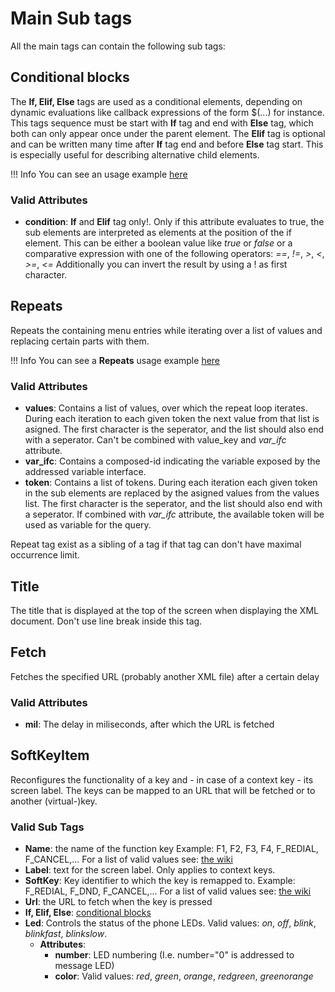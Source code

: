 # Main Sub tags

All the main tags can contain the following sub tags:

## Conditional blocks

The **If, Elif, Else** tags are used as a conditional elements, depending on dynamic evaluations like callback expressions of the form $(...) for instance. This tags sequence must be start with **If** tag and end with **Else** tag, which both can only appear once under the parent element. The **Elif** tag is optional and can be written many time after **If** tag end and before **Else** tag start. This is especially useful for describing alternative child elements.

!!! Info
    You can see an usage example [here](../examples/main_subelements/#conditional_blocks)

### Valid Attributes

- **condition**: **If** and **Elif** tag only!. Only if this attribute evaluates to true, the sub elements are interpreted as elements at the position of the if element. This can be either a boolean value like *true* or *false* or a comparative expression with one of the following operators: *==*, *!=*, *>*, *<*, *>=*, *<=* Additionally you can invert the result by using a ! as first character.

## Repeats

Repeats the containing menu entries while iterating over a list of values and replacing certain parts with them.

!!! Info
    You can see a **Repeats** usage example [here](../examples/main_subelements/#repeat)

### Valid Attributes

* **values**: Contains a list of values, over which the repeat loop iterates. During each iteration to each given token the next value from that list is asigned. The first character is the seperator, and the list should also end with a seperator. Can't be combined with value_key and *var_ifc* attribute.
* **var_ifc**: Contains a composed-id indicating the variable exposed by the addressed variable interface.
* **token**: Contains a list of tokens. During each iteration each given token in the sub elements are replaced by the asigned values from the values list. The first character is the seperator, and the list should also end with a seperator. If combined with *var_ifc* attribute, the available token will be used as variable for the query.

Repeat tag exist as a sibling of a tag if that tag can don't have maximal occurrence limit.

## Title

The title that is displayed at the top of the screen when displaying the XML document. Don't use line break inside this tag.

## Fetch

Fetches the specified URL (probably another XML file) after a certain delay

### Valid Attributes

* **mil**: The delay in miliseconds, after which the URL is fetched

## SoftKeyItem

Reconfigures the functionality of a key and - in case of a context key - its screen label. The keys can be mapped to an URL that will be fetched or to another (virtual-)key.

### Valid Sub Tags

* **Name**: the name of the function key Example: F1, F2, F3, F4, F_REDIAL, F_CANCEL,... For a list of valid values see: [the wiki](http://wiki.snom.com/Settings/fkey/keyevent)
* **Label**: text for the screen label. Only applies to context keys.
* **SoftKey**: Key identifier to which the key is remapped to. Example: F_REDIAL, F_DND, F_CANCEL,... For a list of valid values see: [the wiki](http://wiki.snom.com/Settings/fkey/keyevent)
* **Url**: the URL to fetch when the key is pressed
* **If, Elif, Else**: [conditional blocks](#conditional_blocks)
* **Led**: Controls the status of the phone LEDs. Valid values: *on*, *off*, *blink*, *blinkfast*, *blinkslow*.
    * **Attributes**:
        * **number**: LED numbering (I.e. number="0" is addressed to message LED)
        * **color**: Valid values: *red*, *green*, *orange*, *redgreen*, *greenorange*
